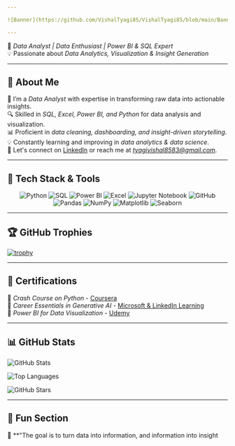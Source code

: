 ```yaml
---

![Banner](https://github.com/VishalTyagi85/VishalTyagi85/blob/main/Banner.png?raw=true)

---
```

 
🎯 *Data Analyst | Data Enthusiast | Power BI & SQL Expert*  
💡 Passionate about *Data Analytics, Visualization & Insight Generation*

---

## 📌 About Me  
🎯 I’m a *Data Analyst* with expertise in transforming raw data into actionable insights.  
🔍 Skilled in *SQL, Excel, Power BI, and Python* for data analysis and visualization.  
📊 Proficient in *data cleaning, dashboarding, and insight-driven storytelling*.  
💡 Constantly learning and improving in *data analytics & data science*.  
📩 Let's connect on [LinkedIn](https://www.linkedin.com/in/vishal-tyagi00) or reach me at *tyagivishal8583@gmail.com*.  

---

## 🚀 Tech Stack & Tools  
<p align="center">
  <img src="https://img.shields.io/badge/Python-3776AB?style=flat-square&logo=python&logoColor=white" alt="Python" />
  <img src="https://img.shields.io/badge/SQL-4479A1?style=flat-square&logo=postgresql&logoColor=white" alt="SQL" />
  <img src="https://img.shields.io/badge/PowerBI-F2C811?style=flat-square&logo=powerbi&logoColor=black" alt="Power BI" />
  <img src="https://img.shields.io/badge/Excel-217346?style=flat-square&logo=microsoft-excel&logoColor=white" alt="Excel" />
  <img src="https://img.shields.io/badge/Jupyter-F37626?style=flat-square&logo=jupyter&logoColor=white" alt="Jupyter Notebook" />
  <img src="https://img.shields.io/badge/GitHub-181717?style=flat-square&logo=github&logoColor=white" alt="GitHub" />
  <img src="https://img.shields.io/badge/Pandas-150458?style=flat-square&logo=pandas&logoColor=white" alt="Pandas" />
  <img src="https://img.shields.io/badge/NumPy-013243?style=flat-square&logo=numpy&logoColor=white" alt="NumPy" />
  <img src="https://img.shields.io/badge/Matplotlib-306998?style=flat-square&logo=python&logoColor=white" alt="Matplotlib" />
  <img src="https://img.shields.io/badge/Seaborn-2E4053?style=flat-square&logo=python&logoColor=white" alt="Seaborn" />
</p>

---

## 🏆 GitHub Trophies  
[![trophy](https://github-profile-trophy.vercel.app/?username=VishalTyagi85&theme=onedark&no-frame=true&margin-w=15&margin-h=15)](https://github.com/ryo-ma/github-profile-trophy)


---

## 📜 Certifications  
📌 *Crash Course on Python* - [Coursera](https://www.coursera.org/account/accomplishments/records/9846PSAGEGCA)  
📌 *Career Essentials in Generative AI* - [Microsoft & LinkedIn Learning](https://www.linkedin.com/learning/certificates/aacadac7495ff733b436357eb884fd528de04f4111288f56b3a3356127b1bcce)  
📌 *Power BI for Data Visualization* - [Udemy](https://www.udemy.com/certificate/UC-a38eba82-8f0f-4f42-a8f0-8a7fe04601f8/)  

---

## 📊 GitHub Stats  
![GitHub Stats](https://github-readme-stats.vercel.app/api?username=VishalTyagi85&show_icons=true&theme=tokyonight&include_all_commits=true&count_private=true&hide=issues)  

![Top Languages](https://github-readme-stats.vercel.app/api/top-langs/?username=VishalTyagi85&layout=compact&theme=tokyonight&hide=html,css,javascript)  

![GitHub Stars](https://img.shields.io/github/stars/VishalTyagi85?style=social)
  
---

## 🎨 Fun Section  
📢 **"The goal is to turn data into information, and information into insight
